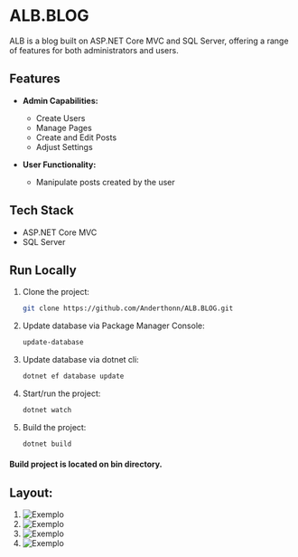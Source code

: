 # ALB.BLOG
ALB is a blog built on ASP.NET Core MVC and SQL Server, offering a range of features for both administrators and users.

## Features

- **Admin Capabilities:**
  - Create Users
  - Manage Pages
  - Create and Edit Posts
  - Adjust Settings

- **User Functionality:**
  - Manipulate posts created by the user

## Tech Stack

- ASP.NET Core MVC
- SQL Server

## Run Locally

1. Clone the project:

   ```bash
   git clone https://github.com/Anderthonn/ALB.BLOG.git

2. Update database via Package Manager Console:
    ```bash
    update-database   

3. Update database via dotnet cli:
    ```bash
    dotnet ef database update  

4. Start/run the project:
    ```bash
    dotnet watch

4. Build the project:
    ```bash
    dotnet build     

#### Build project is located on bin directory.

## Layout:

1. ![Exemplo](https://i.postimg.cc/kRRLPGCY/1.png)
1. ![Exemplo](https://i.postimg.cc/jCDp7gf6/2.png)
1. ![Exemplo](https://i.postimg.cc/ZC3XfWVC/3.png)
1. ![Exemplo](https://i.postimg.cc/sMrqb3NK/4.png)
